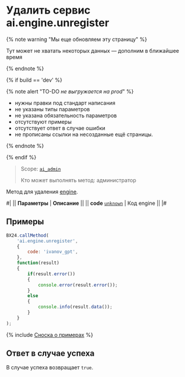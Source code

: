 # Удалить сервис ai.engine.unregister

{% note warning "Мы еще обновляем эту страницу" %}

Тут может не хватать некоторых данных — дополним в ближайшее время

{% endnote %}

{% if build == 'dev' %}

{% note alert "TO-DO _не выгружается на prod_" %}

- нужны правки под стандарт написания
- не указаны типы параметров
- не указана обязательность параметров
- отсутствуют примеры
- отсутствует ответ в случае ошибки
- не прописаны ссылки на несозданные ещё страницы.

{% endnote %}

{% endif %}

> Scope: [`ai_admin`](../scopes/permissions.md)
>
> Кто может выполнять метод: администратор

Метод для удаления [engine](./ai-engine-register.md).

#|
|| **Параметры** | **Описание** ||
|| **code**
[`unknown`](../data-types.md) | Код engine ||
|#

## Примеры

```js
BX24.callMethod(
    'ai.engine.unregister',
    {
        code: 'ivanov_gpt',
    },
    function(result)
    {
        if(result.error())
        {
            console.error(result.error());
        }
        else
        {
            console.info(result.data());
        }
    }
);
```

{% include [Сноска о примерах](../../_includes/examples.md) %}

## Ответ в случае успеха

В случае успеха возвращает `true`.